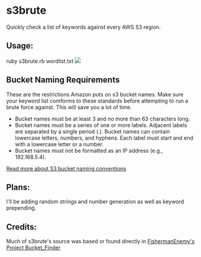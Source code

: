 # s3brute
Quickly check a list of keywords against every AWS S3 region.

<h2>Usage:</h2>
ruby s3brute.rb wordlist.txt
<img src="https://i.imgur.com/NwN3d30.png">

<h2>Bucket Naming Requirements</h2>
These are the restrictions Amazon puts on s3 bucket names. Make sure your keyword list comforms to these standards before attempting to run a brute force against. This will save you a lot of time.

- Bucket names must be at least 3 and no more than 63 characters long.
- Bucket names must be a series of one or more labels. Adjacent labels are separated by a single period (.). Bucket names can contain lowercase letters, numbers, and hyphens. Each label must start and end with a lowercase letter or a number.
- Bucket names must not be formatted as an IP address (e.g., 192.168.5.4).

<a href="http://docs.aws.amazon.com/AmazonS3/latest/dev/BucketRestrictions.html">Read more about S3 bucket naming conventions</a>

<h2>Plans:</h2>
I'll be adding random strings and number generation as well as keyword prepending.

<h2>Credits:</h2>
Much of s3brute's source was based or found directly in <a href="https://github.com/FishermansEnemy/bucket_finder">FishermanEnemy's Project Bucket_Finder</a>

